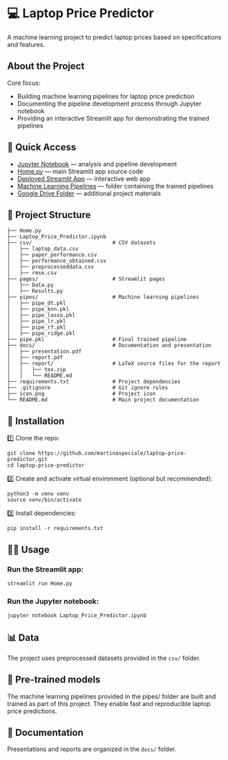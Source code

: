 
# 💻 Laptop Price Predictor

A machine learning project to predict laptop prices based on specifications and features.

## About the Project

Core focus:

- Building machine learning pipelines for laptop price prediction 
- Documenting the pipeline development process through Jupyter notebook 
- Providing an interactive Streamlit app for demonstrating the trained pipelines

## 📂 Quick Access

- [Jupyter Notebook](./Laptop_Price_Predictor.ipynb) — analysis and pipeline development
- [Home.py](./Home.py) — main Streamlit app source code
- [Deployed Streamlit App](https://laptoppricepredictor-unipi.streamlit.app/) — interactive web app
- [Machine Learning Pipelines](./pipes/) — folder containing the trained pipelines
- [Google Drive Folder](https://drive.google.com/drive/folders/1KzkWtlL4KB8dkorFx4SIqQwyxXpf4QDI?usp=drive_link) — additional project materials

## 📂 Project Structure
```text 
├── Home.py
├── Laptop_Price_Predictor.ipynb
├── csv/                          # CSV datasets
│   ├── laptop_data.csv
│   ├── paper_performance.csv
│   ├── performance_obtained.csv
│   ├── preprocesseddata.csv
│   ├── rmse.csv
├── pages/                        # Streamlit pages
│   ├── Data.py
│   ├── Results.py
├── pipes/                        # Machine learning pipelines
│   ├── pipe_dt.pkl
│   ├── pipe_knn.pkl
│   ├── pipe_lasso.pkl
│   ├── pipe_lr.pkl
│   ├── pipe_rf.pkl
│   ├── pipe_ridge.pkl
├── pipe.pkl                      # Final trained pipeline
├── docs/                         # Documentation and presentation
│   ├── presentation.pdf
│   ├── report.pdf
│   ├── report/                   # LaTeX source files for the report
│   │   ├── tex.zip
│   │   └── README.md 
├── requirements.txt              # Project dependencies
├── .gitignore                    # Git ignore rules
├── icon.png                      # Project icon
└── README.md                     # Main project documentation
```

## 🚀 Installation

1️⃣ Clone the repo:

    git clone https://github.com/martinaspeciale/laptop-price-predictor.git
    cd laptop-price-predictor

2️⃣ Create and activate virtual environment (optional but recommended):

    python3 -m venv venv
    source venv/bin/activate

3️⃣ Install dependencies:

    pip install -r requirements.txt

## 🏃‍♂️ Usage

### Run the Streamlit app:

```bash
streamlit run Home.py
```

### Run the Jupyter notebook:

```bash
jupyter notebook Laptop_Price_Predictor.ipynb
```

## 📊 Data

The project uses preprocessed datasets provided in the `csv/` folder.

## 🎁 Pre-trained models

The machine learning pipelines provided in the pipes/ folder are built and trained as part of this project. They enable fast and reproducible laptop price predictions.

## 📄 Documentation

Presentations and reports are organized in the `docs/` folder.

